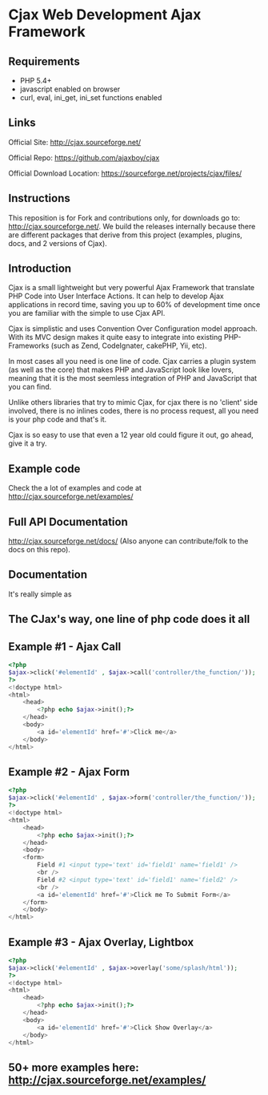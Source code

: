 # Cjax Web Development Ajax Framework

## Requirements

+    PHP 5.4+
+    javascript enabled on browser
+    curl, eval, ini_get, ini_set functions enabled


## Links

 Official Site: http://cjax.sourceforge.net/

 Official Repo: https://github.com/ajaxboy/cjax

 Official Download Location: https://sourceforge.net/projects/cjax/files/


## Instructions

This reposition is for Fork and contributions only, for downloads go to: http://cjax.sourceforge.net/. We build the releases internally because there are different packages that derive from this project (examples, plugins, docs, and 2 versions of Cjax).

## Introduction

Cjax is a small lightweight but very powerful Ajax Framework that translate PHP Code into User Interface Actions. It can 
help to develop Ajax applications in record time, saving you up to 60% of development time once you are familiar with the
simple to use Cjax API.
  
Cjax is simplistic and uses Convention  Over Configuration model approach. With its MVC design makes it quite easy to integrate
into existing PHP-Frameworks (such as Zend, CodeIgnater, cakePHP, Yii, etc).

In most cases all you need is one line of code. Cjax carries a plugin system (as well as the core) that makes PHP and JavaScript look like lovers, meaning that
it is the most seemless integration of PHP and JavaScript that you can find.

Unlike others libraries that try to mimic Cjax, for cjax there is no 'client' side involved, there is no inlines codes, there is no process request, all you need is your php code and that's it.

Cjax is so easy to use that even a 12 year old could figure it out, go ahead, give it a try.

## Example code

Check the a lot of examples and code at http://cjax.sourceforge.net/examples/

## Full API Documentation

http://cjax.sourceforge.net/docs/ (Also anyone can contribute/folk to the docs on this repo).

## Documentation

It's really simple as

## The CJax's way, one line of php code does it all

## Example #1 - Ajax Call
```php
<?php
$ajax->click('#elementId' , $ajax->call('controller/the_function/'));
?>
<!doctype html>
<html>
	<head>
		<?php echo $ajax->init();?>
	</head>
	<body>
		<a id='elementId' href='#'>Click me</a>
	</body>
</html>
```

## Example #2 - Ajax Form
```php
<?php
$ajax->click('#elementId' , $ajax->form('controller/the_function/'));
?>
<!doctype html>
<html>
	<head>
		<?php echo $ajax->init();?>
	</head>
	<body>
	<form>
		Field #1 <input type='text' id='field1' name='field1' />
		<br />
		Field #2 <input type='text' id='field1' name='field2' />
		<br />
		<a id='elementId' href='#'>Click me To Submit Form</a>
	</form>
	</body>
</html>
```

## Example #3 - Ajax Overlay, Lightbox
```php
<?php
$ajax->click('#elementId' , $ajax->overlay('some/splash/html'));
?>
<!doctype html>
<html>
	<head>
		<?php echo $ajax->init();?>
	</head>
	<body>
		<a id='elementId' href='#'>Click Show Overlay</a>
	</body>
</html>
```

## 50+ more examples here: http://cjax.sourceforge.net/examples/

